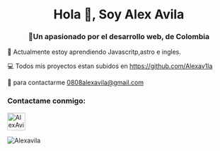 <h1 align="center"> Hola 👋, Soy Alex Avila</h1>
<h3 align="center"> 🌱Un apasionado por el desarrollo web, de Colombia</h3>

📖 Actualmente estoy aprendiendo Javascritp,astro e ingles.

💻 Todos mis proyectos estan subidos en https://github.com/Alexav1la 

📨 para contactarme 0808alexavila@gmail.com

<h3 aling="left">Contactame conmigo:</h3>
<pag align= left>
  <a href="https://www.linkedin.com/in/alex-avila-21a15122b/" target="blank"><img align="center" src="https://static.licdn.com/aero-v1/sc/h/al2o9zrvru7aqj8e1x2rzsrca" alt="AlexAvila" height="40" width="40" /></a>
</pag>

<pag><img align="center" src="https://github-readme-stats.vercel.app/api/top-langs?username=Alexav1la&show_icons=true&locale=en&layout=compact" alt="Alexavila" /></pag>
